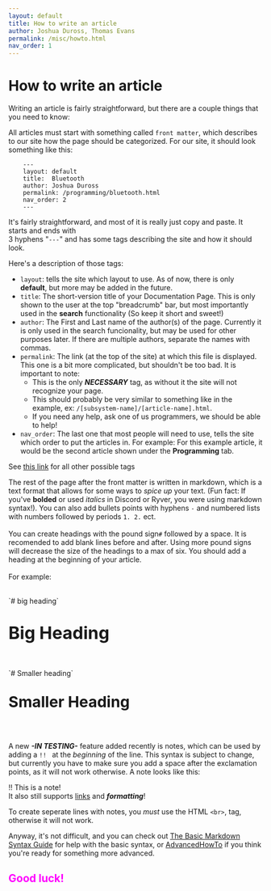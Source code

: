 ```yaml
---
layout: default
title: How to write an article
author: Joshua Duross, Thomas Evans
permalink: /misc/howto.html
nav_order: 1
---
```


# How to write an article

Writing an article is fairly straightforward, but there are a couple things that you need to know:

All articles must start with something called `front matter`, which describes to our site how the page should be categorized. For our site, it should look something like this:
```
    ---
    layout: default
    title:  Bluetooth
    author: Joshua Duross
    permalink: /programming/bluetooth.html
    nav_order: 2
    ---
```
It's fairly straightforward, and most of it is really just copy and paste. It starts and ends with 
<br>
3 hyphens "`---`" and has some tags describing the site and how it should look.

Here's a description of those tags:
- `layout`: tells the site which layout to use. As of now, there is only **default**, but more may be added in the future.
- `title`: The short-version title of your Documentation Page. This is only shown to the user at the top "breadcrumb" bar, but most importantly used in the **search** functionality (So keep it short and sweet!)
- `author`: The First and Last name of the author(s) of the page. Currently it is only used in the search funcionality, but may be used for other purposes later. If there are multiple authors, separate the names with commas.
- `permalink`: The link (at the top of the site) at which this file is displayed. This one is a bit more complicated, but shouldn't be too bad. It is important to note:
    - This is the only ***NECESSARY*** tag, as without it the site will not recognize your page.
    - This should probably be very similar to something like in the example, ex: `/[subsystem-name]/[article-name].html`.
    - If you need any help, ask one of us programmers, we should be able to help!
- `nav_order`: The last one that most people will need to use, tells the site which order to put the articles in. For example: For this example article, it would be the second article shown under the **Programming** tab.

See [this link](/misc/allTags.html) for all other possible tags

The rest of the page after the front matter is written in markdown, which is a text format that allows for some ways to *spice up* your text. (Fun fact: If you've **bolded** or used *italics* in Discord or Ryver, you were using markdown syntax!). You can also add bullets points with hyphens `-` and numbered lists with numbers followed by periods `1. 2.` ect.
<br> 
<br>
You can create headings with the pound sign`#` followed by a space. It is recomended to add blank lines before and after. Using more pound signs will decrease the size of the headings to a max of six. You should add a heading at the beginning of your article.
<br>
<br>
For example:
<br>

<br>
`# big heading`
<br>

<p style="font-size:34px;"><b> Big Heading </b></p> 

<br>
`# Smaller heading`
<br>

<p style="font-size:30px;"><b> Smaller Heading </b></p> 

<br>

A new ___-IN TESTING-___ feature added recently is notes, which can be used by adding a `!! ` at the _beginning_ of the line. This syntax is subject to change, but currently you have to make sure you add a space after the exclamation points, as it will not work otherwise. A note looks like this:

!! This is a note!<br>It also still supports [links](https://youtu.be/dQw4w9WgXcQ) and ___formatting___!

To create seperate lines with notes, you _must_ use the HTML `<br>`, tag, otherwise it will not work.

Anyway, it's not difficult, and you can check out [The Basic Markdown Syntax Guide](https://markdownguide.offshoot.io/basic-syntax/) for help with the basic syntax, or [AdvancedHowTo](/misc/advancedHowto.html) if you think you're ready for something more advanced.





<h2 style="color:magenta"> Good luck! </h2>